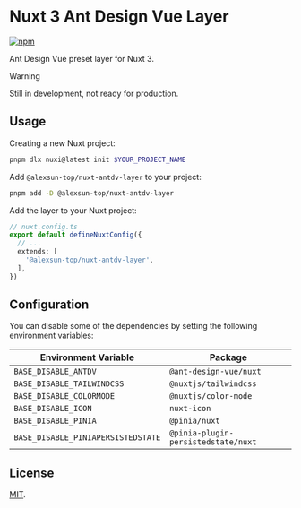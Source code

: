 # Nuxt 3 Ant Design Vue Layer

[![npm](https://img.shields.io/npm/v/@alexsun-top/nuxt-antdv-layer?style=flat-square)](https://www.npmjs.com/package/@alexsun-top/nuxt-antdv-layer)

Ant Design Vue preset layer for Nuxt 3.

> [!WARNING]
> Still in development, not ready for production.

## Usage

Creating a new Nuxt project:

```bash
pnpm dlx nuxi@latest init $YOUR_PROJECT_NAME
```

Add `@alexsun-top/nuxt-antdv-layer` to your project:

```bash
pnpm add -D @alexsun-top/nuxt-antdv-layer
```

Add the layer to your Nuxt project:

```ts
// nuxt.config.ts
export default defineNuxtConfig({
  // ...
  extends: [
    '@alexsun-top/nuxt-antdv-layer',
  ],
})
```

## Configuration

You can disable some of the dependencies by setting the following environment variables:

| Environment Variable               | Package                             |
| ---------------------------------- | ----------------------------------- |
| `BASE_DISABLE_ANTDV`               | `@ant-design-vue/nuxt`              |
| `BASE_DISABLE_TAILWINDCSS`         | `@nuxtjs/tailwindcss`               |
| `BASE_DISABLE_COLORMODE`           | `@nuxtjs/color-mode`                |
| `BASE_DISABLE_ICON`                | `nuxt-icon`                         |
| `BASE_DISABLE_PINIA`               | `@pinia/nuxt`                       |
| `BASE_DISABLE_PINIAPERSISTEDSTATE` | `@pinia-plugin-persistedstate/nuxt` |

## License

[MIT](./LICENSE).
